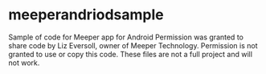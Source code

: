 # meeperandriodsample
Sample of code for Meeper app for Android
Permission was granted to share code by Liz Eversoll, owner of Meeper Technology.
Permission is not granted to use or copy this code.
These files are not a full project and will not work.  
